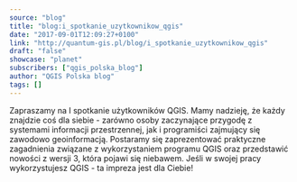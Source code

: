 ```yaml
---
source: "blog"
title: "blog:i_spotkanie_uzytkownikow_qgis"
date: "2017-09-01T12:09:27+0100"
link: "http://quantum-gis.pl/blog/i_spotkanie_uzytkownikow_qgis"
draft: "false"
showcase: "planet"
subscribers: ["qgis_polska_blog"]
author: "QGIS Polska blog"
tags: []
---
```


Zapraszamy na I spotkanie użytkowników QGIS. Mamy nadzieję, że każdy znajdzie coś dla siebie - zarówno osoby zaczynające przygodę z systemami informacji przestrzennej, jak i programiści zajmujący się zawodowo geoinformacją. Postaramy się zaprezentować praktyczne zagadnienia związane z wykorzystaniem programu QGIS oraz przedstawić nowości z wersji 3, która pojawi się niebawem. Jeśli w swojej pracy wykorzystujesz QGIS - ta impreza jest dla Ciebie!
